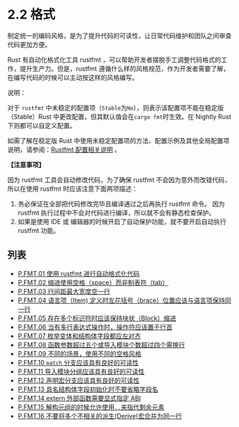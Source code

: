 # 2.2 格式

制定统一的编码风格，是为了提升代码的可读性，让日常代码维护和团队之间审查代码更加方便。

Rust 有自动化格式化工具 rustfmt ，可以帮助开发者摆脱手工调整代码格式的工作，提升生产力。但是，rustfmt 遵循什么样的风格规范，作为开发者需要了解，在编写代码的时候可以主动按这样的风格编写。

说明：

对于 `rustfmt` 中未稳定的配置项（`Stable`为`No`），则表示该配置项不能在稳定版（Stable）Rust 中更改配置，但其默认值会在`cargo fmt`时生效。在 Nightly Rust 下则都可以自定义配置。

如需了解在稳定版 Rust 中使用未稳定配置项的方法、配置示例及其他全局配置项说明，请参阅：[Rustfmt 配置相关说明](./../Appendix/tools/rustfmt.md) 。

**【注意事项】**

因为 rustfmt 工具会自动修改代码，为了确保 rustfmt 不会因为意外而改错代码，所以在使用 rustfmt 时应该注意下面两项描述：

1. 务必保证在全部把代码修改完毕且编译通过之后再执行 rustfmt 命令。 因为 rustfmt 执行过程中不会对代码进行编译，所以就不会有静态检查保护。
2. 如果是使用 IDE 或 编辑器的时候开启了自动保护功能，就不要开启自动执行 rustfmt 功能。

## 列表

- [P.FMT.01 使用 rustfmt 进行自动格式化代码](./fmt/P.FMT.01.md)
- [P.FMT.02 缩进使用空格（space）而非制表符（tab）](./fmt/P.FMT.02.md)
- [P.FMT.03 行间距最大宽度空一行](./fmt/P.FMT.03.md)
- [P.FMT.04 语言项（Item) 定义时左花括号（brace）位置应该与语言项保持同一行](./fmt/P.FMT.04.md)
- [P.FMT.05 存在多个标识符时应该保持块状（Block）缩进](./fmt/P.FMT.05.md)
- [P.FMT.06 当有多行表达式操作时，操作符应该置于行首](./fmt/P.FMT.06.md)
- [P.FMT.07 枚举变体和结构体字段都应左对齐](./fmt/P.FMT.07.md)
- [P.FMT.08 函数参数超过五个或导入模块个数超过四个需换行](./fmt/P.FMT.08.md)
- [P.FMT.09 不同的场景，使用不同的空格风格](./fmt/P.FMT.09.md)
- [P.FMT.10  `match` 分支应该具有良好的可读性](./fmt/P.FMT.10.md)
- [P.FMT.11 导入模块分组应该具有良好的可读性](./fmt/P.FMT.11.md)
- [P.FMT.12 声明宏分支应该具有良好的可读性](./fmt/P.FMT.12.md)
- [P.FMT.13 具名结构体字段初始化时不要省略字段名](./fmt/P.FMT.13.md)
- [P.FMT.14 extern 外部函数需要显式指定 ABI](./fmt/P.FMT.14.md)
- [P.FMT.15 解构元组的时候允许使用`..`来指代剩余元素](./fmt/P.FMT.15.md)
- [P.FMT.16 不要将多个不相关的派生(Derive)宏合并为同一行](./fmt/P.FMT.16.md)